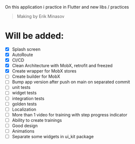On this application i practice in Flutter and new libs / practices

> Making by Erik Minasov


# Will be added:
- [x]  Splash screen
- [x] AutoRoute
- [x] CI/CD
- [x] Clean Architecture with MobX, retrofit and freezed
- [x] Create wrapper for MobX stores
- [ ] Create builder for MobX
- [ ] Bump app version after push on main on separated commit
- [ ] unit tests
- [ ] widget tests
- [ ] integration tests
- [ ] golden tests
- [ ] Localization
- [ ] More than 1 video for training with step progress indicator
- [ ] Ability to create trainings
- [ ] Good design
- [ ] Animations
- [ ] Separate some widgets in ui_kit package
